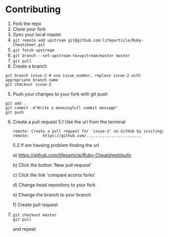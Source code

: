 # Contributing

1. Fork the repo
2. Clone your fork
3. Sync your local master
  1. ```git remote add upstream git@github.com:lifeparticle/Ruby-Cheatsheet.git```
  2. ```git fetch upstream```
  3. ```git branch --set-upstream-to=upstream/master master```
  4. ```git pull```
4. Create a branch
```
git branch issue-2 # use issue_number, replace issue-2 with appropriate branch name 
git checkout issue-2
```
5. Push your changes to your fork with git push
```
git add .
git commit -m"Write a meaningfull commit message"
git push
```
6. Create a pull request
  5.1 Use the url from the terminal
  
      ```
      remote: Create a pull request for 'issue-2' on GitHub by visiting:
      remote:      https://github.com/........................
      ```
   5.2 If are haveing problem finding the url
   
   a) https://github.com/lifeparticle/Ruby-Cheatsheet/pulls
   
   b) Click the button 'New pull request'
   
   c) Click the link 'compare acorss forks'
   
   d) Change head repository to your fork
   
   e) Change the branch to your branch
   
   f) Create pull request
7. ```
   git checkout master
   git pull
   ```
   and repeat
